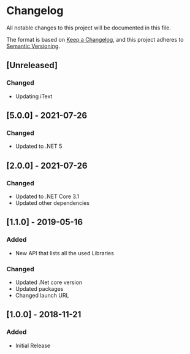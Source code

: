 # Changelog
All notable changes to this project will be documented in this file.

The format is based on [Keep a Changelog](https://keepachangelog.com/en/1.0.0/),
and this project adheres to [Semantic Versioning](https://semver.org/spec/v2.0.0.html).

## [Unreleased]
### Changed
 - Updating iText

## [5.0.0] - 2021-07-26
### Changed
 - Updated to .NET 5

## [2.0.0] - 2021-07-26
### Changed
 - Updated to .NET Core 3.1
 - Updated other dependencies

## [1.1.0] - 2019-05-16
### Added
 - New API that lists all the used Libraries

### Changed
 - Updated .Net core version
 - Updated packages
 - Changed launch URL

## [1.0.0] - 2018-11-21
### Added
- Initial Release
